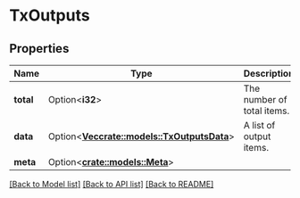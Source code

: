 # TxOutputs

## Properties

Name | Type | Description | Notes
------------ | ------------- | ------------- | -------------
**total** | Option<**i32**> | The number of total items. | [optional]
**data** | Option<[**Vec<crate::models::TxOutputsData>**](tx_outputs_data.md)> | A list of output items. | [optional]
**meta** | Option<[**crate::models::Meta**](meta.md)> |  | [optional]

[[Back to Model list]](../README.md#documentation-for-models) [[Back to API list]](../README.md#documentation-for-api-endpoints) [[Back to README]](../README.md)


